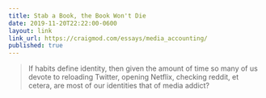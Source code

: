 ```yaml
---
title: Stab a Book, the Book Won't Die
date: 2019-11-20T22:22:00-0600
layout: link
link_url: https://craigmod.com/essays/media_accounting/
published: true
---
```


> If habits define identity, then given the amount of time so many of us devote to reloading Twitter, opening Netflix, checking reddit, et cetera, are most of our identities that of media addict?
